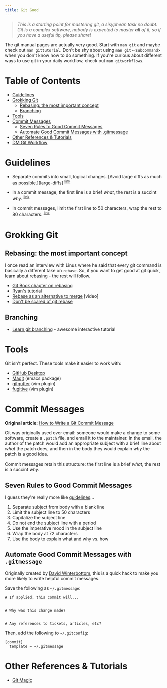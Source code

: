 ```yaml
---
title: Git Good
---
```


> _This is a starting point for mastering git, a sisyphean task no
> doubt. Git is a complex software, nobody is expected to master
> **all** of it, so if you have a useful tip, please share!_

The git manual pages are actually very good. Start with `man git` and
maybe check out `man gittutorial`. Don't be shy about using `man
git-<subcommand>` when you don't know how to do something. If you're
curious about different ways to use git in your daily workflow, check
out `man gitworkflows`.

# Table of Contents

* [Guidelines](#guidelines)
* [Grokking Git](#grokking-git)
   * [Rebasing: the most important concept](#rebasing-the-most-important-concept)
   * [Branching](#branching)
* [Tools](#tools)
* [Commit Messages](#commit-messages)
   * [Seven Rules to Good Commit Messages](#seven-rules-to-good-commit-messages)
   * [Automate Good Commit Messages with .gitmessage](#automate-good-commit-messages-with-gitmessage)
* [Other References &amp; Tutorials](#other-references--tutorials)
* [DM Git Workflow](#dm-git-workflow)

# Guidelines

- <a name="small-commits"></a>
Separate commits into small, logical changes. [Avoid large diffs as much as possible.][large-diffs]
<sup>[link](#small-commits)</sup>

[larg-diffs]: https://medium.com/@kurtisnusbaum/large-diffs-are-hurting-your-ability-to-ship-e0b2b41e8acf#.n2fbjcuob

- <a name="commit-msg"></a>
In a commit message, the first line is a brief _what_, the rest is a succint
_why_.
<sup>[link](#commit-msg)</sup>

- <a name="wrap-lines"></a>
In commit messages, limit the first line to 50 characters, wrap the rest to 80 characters.
<sup>[link](#wrap-lines)</sup>

# Grokking Git

## Rebasing: the most important concept

I once read an interview with Linus where he said that every git command is
basically a different take on `rebase`. So, if you want to get good at git
quick, learn about rebasing - the rest will follow.

- [Git Book chapter on rebasing](https://git-scm.com/book/en/v2/Git-Branching-Rebasing)
- [Ryan's tutorial](http://rypress.com/tutorials/git/rebasing)
- [Rebase as an alternative to merge](https://www.youtube.com/watch?v=PnHlnx_nmCI) [video]
- [Don't be scared of git rebase][leclaire]

[leclaire]: https://nathanleclaire.com/blog/2014/09/14/dont-be-scared-of-git-rebase/

## Branching

- [Learn git branching](http://learngitbranching.js.org/) - awesome interactive tutorial

# Tools

Git isn't perfect. These tools make it easier to work with:

- [GitHub Desktop](https://desktop.github.com/)
- [Magit](https://magit.vc/) (emacs package)
- [gitgutter](https://github.com/airblade/vim-gitgutter) (vim plugin)
- [fugitive](https://github.com/tpope/vim-fugitive) (vim plugin)

# Commit Messages

**Original article:** [How to Write a Git Commit Message](http://chris.beams.io/posts/git-commit/)

Git was originally used over email: someone would make a change to some
software, create a `.patch` file, and email it to the maintainer. In the email,
the author of the patch would add an appropriate subject with a brief line about
*what* the patch does, and then in the body they would explain _why_ the patch
is a good idea.

Commit messages retain this structure: the first line is a brief _what_, the
rest is a succint _why_.

## Seven Rules to Good Commit Messages

I guess they're really more like [guidelines](https://www.youtube.com/watch?v=jl0hMfqNQ-g)...

1. Separate subject from body with a blank line
1. Limit the subject line to 50 characters
1. Capitalize the subject line
1. Do not end the subject line with a period
1. Use the imperative mood in the subject line
1. Wrap the body at 72 characters
1. Use the body to explain what and why vs. how

## Automate Good Commit Messages with `.gitmessage`

Originally created by [David Winterbottom][david], this is a quick
hack to make you more likely to write helpful commit messages.

[david]: http://codeinthehole.com/writing/a-useful-template-for-commit-messages/

Save the following as `~/.gitmessage`:

```
# If applied, this commit will...


# Why was this change made?


# Any references to tickets, articles, etc?
```

Then, add the following to `~/.gitconfig`:

```
[commit]
  template = ~/.gitmessage
```

# Other References & Tutorials

- [Git Magic](http://www-cs-students.stanford.edu/~blynn/gitmagic/index.html)
